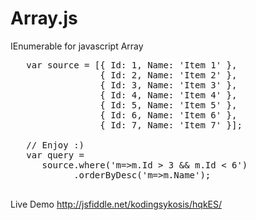 Array.js
=======

IEnumerable for javascript Array

<pre>
   var source = [{ Id: 1, Name: 'Item 1' },
                 { Id: 2, Name: 'Item 2' },
                 { Id: 3, Name: 'Item 3' },
                 { Id: 4, Name: 'Item 4' },
                 { Id: 5, Name: 'Item 5' },
                 { Id: 6, Name: 'Item 6' },
                 { Id: 7, Name: 'Item 7' }];

   // Enjoy :)
   var query = 
      source.where('m=>m.Id > 3 &amp;&amp; m.Id &lt; 6')
            .orderByDesc('m=>m.Name');
            
</pre>

Live Demo
http://jsfiddle.net/kodingsykosis/hqkES/
